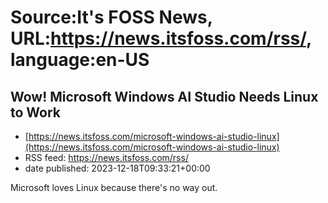 # Source:It's FOSS News, URL:https://news.itsfoss.com/rss/, language:en-US

## Wow! Microsoft Windows AI Studio Needs Linux to Work
 - [https://news.itsfoss.com/microsoft-windows-ai-studio-linux](https://news.itsfoss.com/microsoft-windows-ai-studio-linux)
 - RSS feed: https://news.itsfoss.com/rss/
 - date published: 2023-12-18T09:33:21+00:00

Microsoft loves Linux because there's no way out.

